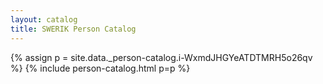 ```yaml
---
layout: catalog
title: SWERIK Person Catalog
---
```

{% assign p = site.data._person-catalog.i-WxmdJHGYeATDTMRH5o26qv %}
{% include person-catalog.html p=p %}

